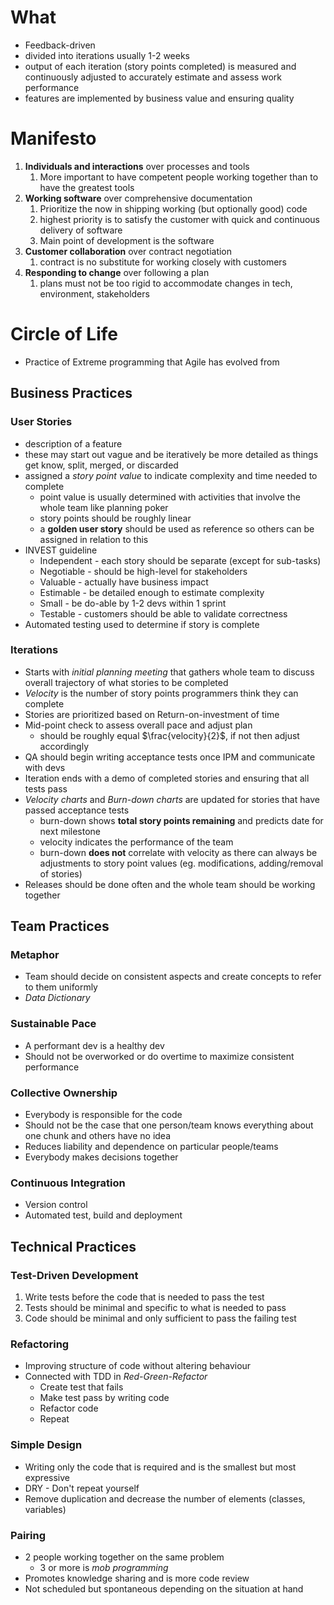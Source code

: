 # What
- Feedback-driven
- divided into iterations usually 1-2 weeks
- output of each iteration (story points completed) is measured and continuously adjusted to accurately estimate and assess work performance
- features are implemented by business value and ensuring quality
# Manifesto
1. **Individuals and interactions** over processes and tools
	1. More important to have competent people working together than to have the greatest tools
2. **Working software** over comprehensive documentation
	1. Prioritize the now in shipping working (but optionally good) code
	2. highest priority is to satisfy the customer with quick and continuous delivery of software
	3. Main point of development is the software
3. **Customer collaboration** over contract negotiation
	1. contract is no substitute for working closely with customers
4. **Responding to change** over following a plan
	1. plans must not be too rigid to accommodate changes in tech, environment, stakeholders
# Circle of Life
- Practice of Extreme programming that Agile has evolved from
## Business Practices
### User Stories
- description of a feature
- these may start out vague and be iteratively be more detailed as things get know, split, merged, or discarded
- assigned a *story point value* to indicate complexity and time needed to complete
	- point value is usually determined with activities that involve the whole team like planning poker
	- story points should be roughly linear
	- a **golden user story** should be used as reference so others can be assigned in relation to this
- INVEST guideline
	- Independent - each story should be separate (except for sub-tasks)
	- Negotiable - should be high-level for stakeholders
	- Valuable - actually have business impact
	- Estimable - be detailed enough to estimate complexity
	- Small - be do-able by 1-2 devs within 1 sprint 
	- Testable - customers should be able to validate correctness
- Automated testing used to determine if story is complete
### Iterations
- Starts with *initial planning meeting* that gathers whole team to discuss overall trajectory of what stories to be completed
- *Velocity* is the number of story points programmers think they can complete
- Stories are prioritized based on Return-on-investment of time
- Mid-point check to assess overall pace and adjust plan
	- should be roughly equal $\frac{velocity}{2}$, if not then adjust accordingly
- QA should begin writing acceptance tests once IPM and communicate with devs
- Iteration ends with a demo of completed stories and ensuring that all tests pass
- *Velocity charts* and *Burn-down charts* are updated for stories that have passed acceptance tests
	- burn-down shows **total story points remaining** and predicts date for next milestone
	- velocity indicates the performance of the team
	- burn-down **does not** correlate with velocity as there can always be adjustments to story point values (eg. modifications, adding/removal of stories)
- Releases should be done often and the whole team should be working together
## Team Practices
### Metaphor
- Team should decide on consistent aspects and create concepts to refer to them uniformly
- *Data Dictionary*
### Sustainable Pace
- A performant dev is a healthy dev
- Should not be overworked or do overtime to maximize consistent performance
### Collective Ownership
- Everybody is responsible for the code
- Should not be the case that one person/team knows everything about one chunk and others have no idea
- Reduces liability and dependence on particular people/teams
- Everybody makes decisions together
### Continuous Integration
- Version control
- Automated test, build and deployment
## Technical Practices
### Test-Driven Development
1. Write tests before the code that is needed to pass the test
2. Tests should be minimal and specific to what is needed to pass
3. Code should be minimal and only sufficient to pass the failing test
### Refactoring
- Improving structure of code without altering behaviour
- Connected with TDD in *Red-Green-Refactor*
	- Create test that fails
	- Make test pass by writing code
	- Refactor code
	- Repeat
### Simple Design
- Writing only the code that is required and is the smallest but most expressive
- DRY - Don't repeat yourself
- Remove duplication and decrease the number of elements (classes, variables)
### Pairing
- 2 people working together on the same problem
	- 3 or more is *mob programming*
- Promotes knowledge sharing and is more code review
- Not scheduled but spontaneous depending on the situation at hand